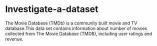 # Investigate-a-dataset
The Movie Database (TMDb) is a community built movie and TV database.This data set contains information about number of movies collected from The Movie Database (TMDB), including user ratings and revenue.
